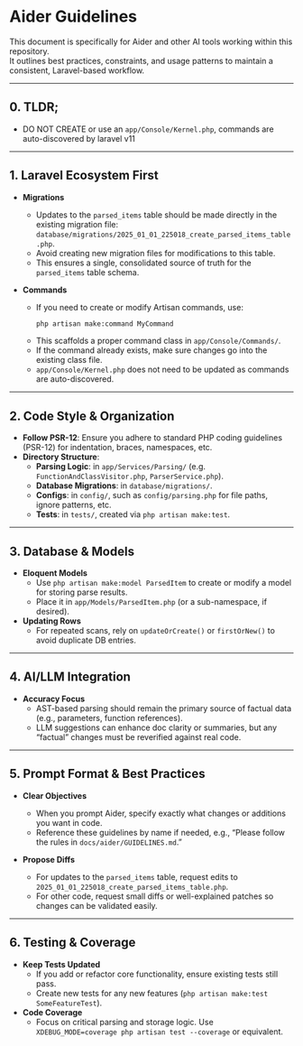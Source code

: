 # Aider Guidelines

This document is specifically for Aider and other AI tools working within this repository.  
It outlines best practices, constraints, and usage patterns to maintain a consistent, Laravel-based workflow.

---

## 0. TLDR;
- DO NOT CREATE or use an `app/Console/Kernel.php`, commands are auto-discovered by laravel v11

---

## 1. Laravel Ecosystem First

- **Migrations**  
  - Updates to the `parsed_items` table should be made directly in the existing migration file:  
    `database/migrations/2025_01_01_225018_create_parsed_items_table.php`.  
  - Avoid creating new migration files for modifications to this table.  
  - This ensures a single, consolidated source of truth for the `parsed_items` table schema.

- **Commands**  
  - If you need to create or modify Artisan commands, use:
    ```bash
    php artisan make:command MyCommand
    ```
  - This scaffolds a proper command class in `app/Console/Commands/`.  
  - If the command already exists, make sure changes go into the existing class file.
  - `app/Console/Kernel.php` does not need to be updated as commands are auto-discovered.

---

## 2. Code Style & Organization

- **Follow PSR-12**: Ensure you adhere to standard PHP coding guidelines (PSR-12) for indentation, braces, namespaces, etc.  
- **Directory Structure**:  
  - **Parsing Logic**: in `app/Services/Parsing/` (e.g. `FunctionAndClassVisitor.php`, `ParserService.php`).  
  - **Database Migrations**: in `database/migrations/`.  
  - **Configs**: in `config/`, such as `config/parsing.php` for file paths, ignore patterns, etc.  
  - **Tests**: in `tests/`, created via `php artisan make:test`.

---

## 3. Database & Models

- **Eloquent Models**  
  - Use `php artisan make:model ParsedItem` to create or modify a model for storing parse results.  
  - Place it in `app/Models/ParsedItem.php` (or a sub-namespace, if desired).
- **Updating Rows**  
  - For repeated scans, rely on `updateOrCreate()` or `firstOrNew()` to avoid duplicate DB entries.

---

## 4. AI/LLM Integration

- **Accuracy Focus**  
  - AST-based parsing should remain the primary source of factual data (e.g., parameters, function references).  
  - LLM suggestions can enhance doc clarity or summaries, but any “factual” changes must be reverified against real code.

---

## 5. Prompt Format & Best Practices

- **Clear Objectives**  
  - When you prompt Aider, specify exactly what changes or additions you want in code.  
  - Reference these guidelines by name if needed, e.g., “Please follow the rules in `docs/aider/GUIDELINES.md`.”

- **Propose Diffs**  
  - For updates to the `parsed_items` table, request edits to `2025_01_01_225018_create_parsed_items_table.php`.  
  - For other code, request small diffs or well-explained patches so changes can be validated easily.

---

## 6. Testing & Coverage

- **Keep Tests Updated**
  - If you add or refactor core functionality, ensure existing tests still pass.
  - Create new tests for any new features (`php artisan make:test SomeFeatureTest`).
- **Code Coverage**
  - Focus on critical parsing and storage logic. Use `XDEBUG_MODE=coverage php artisan test --coverage` or equivalent.
